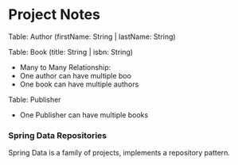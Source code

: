 # Project Notes

Table: Author (firstName: String | lastName: String)

Table: Book (title: String | isbn: String)
* Many to Many Relationship:
* One author can have multiple boo
* One book can have multiple authors

Table: Publisher
* One Publisher can have multiple books

### Spring Data Repositories
Spring Data is a family of projects, implements a repository pattern.